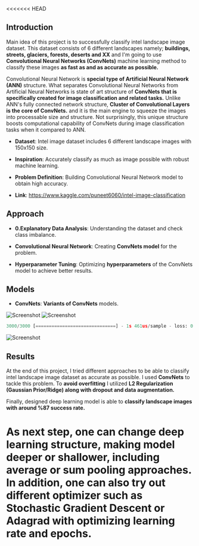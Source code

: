 <<<<<<< HEAD

## Introduction
Main idea of this project is to successfully classify intel landscape image dataset. This dataset consists of 6 different landscapes namely; **buildings, streets, glaciers, forests, deserts and XX** and I'm going to use **Convolutional Neural Networks (ConvNets)** machine learning method to classify these images **as fast as and as accurate as possible.**

Convolutional Neural Network is **special type of Artificial Neural Network (ANN)** structure.
What separates Convolutional Neural Networks from Artificial Neural Networks is state of art structure of **ConvNets that is specifically created for image classification and related tasks.** Unlike ANN's fully connected network structure, **Cluster of Convolutional Layers is the core of ConvNets.** and it is the main engine to squeeze the images into processable size and structure. Not surprisingly, this unique structure boosts computational capability of ConvNets during image classification tasks when it compared to ANN.


* **Dataset**: Intel image dataset includes 6 different landscape images with 150x150 size.


* **Inspiration**: Accurately classify as much as image possible with robust machine learning.


* **Problem Definition**: Building Convolutional Neural Network model to obtain high accuracy.


* **Link**: https://www.kaggle.com/puneet6060/intel-image-classification


## Approach
* **0.Explanatory Data Analysis**: Understanding the dataset and check class imbalance.


* **Convolutional Neural Network**: Creating **ConvNets model** for the problem.


* **Hyperparameter Tuning**: Optimizing **hyperparameters** of the ConvNets model to achieve better results.

## Models
* **ConvNets**:  **Variants of ConvNets** models.



![Screenshot](../images/m4_acc.png)
![Screenshot](../images/m4_loss.png)


```python
3000/3000 [==============================] - 1s 461us/sample - loss: 0.6773 - acc: 0.8687
```
![Screenshot](../images/cm_5.png)

## Results

At the end of this project, I tried different approaches to be able to classify intel landscape image dataset as accurate as possible. I used **ConvNets** to tackle this problem. To **avoid overfitting** I utilized **L2 Regularization (Gaussian Prior/Ridge) along with dropout and data augmentation.**

Finally, designed deep learning model is able to **classify landscape images with around %87 success rate.**

As next step, one can change deep learning structure, making model deeper or shallower, including average or sum pooling approaches. In addition, one can also try out different optimizer such as Stochastic Gradient Descent or Adagrad with optimizing learning rate and epochs.
=======



